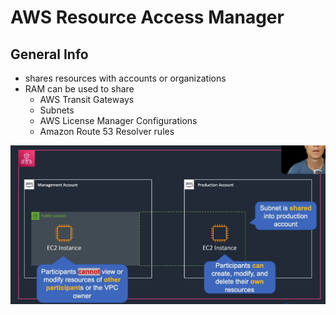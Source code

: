 # AWS Resource Access Manager

## General Info
* shares resources with accounts or organizations
* RAM can be used to share
  * AWS Transit Gateways
  * Subnets
  * AWS License Manager Configurations
  * Amazon Route 53 Resolver rules
  
![share subnets](./share-subnets.png)

